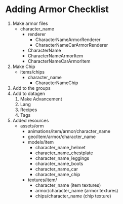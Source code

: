 # Adding Armor Checklist

1. Make armor files
    - character_name
        - renderer
            - CharacterNameArmorRenderer
            - CharacterNameCarArmorRenderer
        - CharacterName
        - CharacterNameArmorItem
        - CharacterNameCarArmorItem
2. Make Chip
    - items/chips
        - character_name
            - CharacterNameChip
3. Add to the groups
4. Add to datagen
    1. Make Advancement
    2. Lang
    3. Recipes
    4. Tags
5. Added resources
    - assets/orm
        - animations/item/armor/character_name
        - geo/item/armor/character_name
        - models/item
            - character_name_helmet
            - character_name_chestplate
            - character_name_leggings
            - character_name_boots
            - character_name_car
            - character_name_chip
        - textures/item/
            - character_name (item textures)
            - armor/character_name (armor textures)
            - chips/character_name (chip texture)